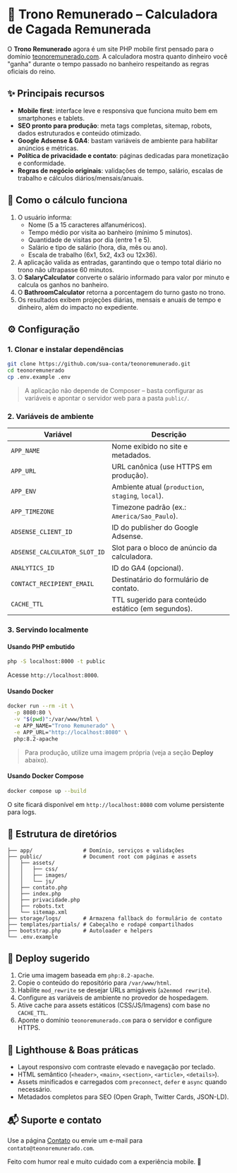 # 🚽 Trono Remunerado – Calculadora de Cagada Remunerada

O **Trono Remunerado** agora é um site PHP mobile first pensado para o domínio [teonoremunerado.com](https://teonoremunerado.com). A calculadora mostra quanto dinheiro você "ganha" durante o tempo passado no banheiro respeitando as regras oficiais do reino.

## ✨ Principais recursos

- **Mobile first**: interface leve e responsiva que funciona muito bem em smartphones e tablets.
- **SEO pronto para produção**: meta tags completas, sitemap, robots, dados estruturados e conteúdo otimizado.
- **Google Adsense & GA4**: bastam variáveis de ambiente para habilitar anúncios e métricas.
- **Política de privacidade e contato**: páginas dedicadas para monetização e conformidade.
- **Regras de negócio originais**: validações de tempo, salário, escalas de trabalho e cálculos diários/mensais/anuais.

## 🧮 Como o cálculo funciona

1. O usuário informa:
   - Nome (5 a 15 caracteres alfanuméricos).
   - Tempo médio por visita ao banheiro (mínimo 5 minutos).
   - Quantidade de visitas por dia (entre 1 e 5).
   - Salário e tipo de salário (hora, dia, mês ou ano).
   - Escala de trabalho (6x1, 5x2, 4x3 ou 12x36).
2. A aplicação valida as entradas, garantindo que o tempo total diário no trono não ultrapasse 60 minutos.
3. O **SalaryCalculator** converte o salário informado para valor por minuto e calcula os ganhos no banheiro.
4. O **BathroomCalculator** retorna a porcentagem do turno gasto no trono.
5. Os resultados exibem projeções diárias, mensais e anuais de tempo e dinheiro, além do impacto no expediente.

## ⚙️ Configuração

### 1. Clonar e instalar dependências

```bash
git clone https://github.com/sua-conta/teonoremunerado.git
cd teonoremunerado
cp .env.example .env
```

> A aplicação não depende de Composer – basta configurar as variáveis e apontar o servidor web para a pasta `public/`.

### 2. Variáveis de ambiente

| Variável | Descrição |
| --- | --- |
| `APP_NAME` | Nome exibido no site e metadados. |
| `APP_URL` | URL canônica (use HTTPS em produção). |
| `APP_ENV` | Ambiente atual (`production`, `staging`, `local`). |
| `APP_TIMEZONE` | Timezone padrão (ex.: `America/Sao_Paulo`). |
| `ADSENSE_CLIENT_ID` | ID do publisher do Google Adsense. |
| `ADSENSE_CALCULATOR_SLOT_ID` | Slot para o bloco de anúncio da calculadora. |
| `ANALYTICS_ID` | ID do GA4 (opcional). |
| `CONTACT_RECIPIENT_EMAIL` | Destinatário do formulário de contato. |
| `CACHE_TTL` | TTL sugerido para conteúdo estático (em segundos). |

### 3. Servindo localmente

#### Usando PHP embutido

```bash
php -S localhost:8000 -t public
```
Acesse `http://localhost:8000`.

#### Usando Docker

```bash
docker run --rm -it \
  -p 8080:80 \
  -v "$(pwd)":/var/www/html \
  -e APP_NAME="Trono Remunerado" \
  -e APP_URL="http://localhost:8080" \
  php:8.2-apache
```

> Para produção, utilize uma imagem própria (veja a seção **Deploy** abaixo).

#### Usando Docker Compose

```bash
docker compose up --build
```

O site ficará disponível em `http://localhost:8080` com volume persistente para logs.

## 📄 Estrutura de diretórios

```
├── app/                # Domínio, serviços e validações
├── public/             # Document root com páginas e assets
│   ├── assets/
│   │   ├── css/
│   │   ├── images/
│   │   └── js/
│   ├── contato.php
│   ├── index.php
│   ├── privacidade.php
│   ├── robots.txt
│   └── sitemap.xml
├── storage/logs/       # Armazena fallback do formulário de contato
├── templates/partials/ # Cabeçalho e rodapé compartilhados
├── bootstrap.php       # Autoloader e helpers
└── .env.example
```

## 🚀 Deploy sugerido

1. Crie uma imagem baseada em `php:8.2-apache`.
2. Copie o conteúdo do repositório para `/var/www/html`.
3. Habilite `mod_rewrite` se desejar URLs amigáveis (`a2enmod rewrite`).
4. Configure as variáveis de ambiente no provedor de hospedagem.
5. Ative cache para assets estáticos (CSS/JS/Imagens) com base no `CACHE_TTL`.
6. Aponte o domínio `teonoremunerado.com` para o servidor e configure HTTPS.

## 🧪 Lighthouse & Boas práticas

- Layout responsivo com contraste elevado e navegação por teclado.
- HTML semântico (`<header>`, `<main>`, `<section>`, `<article>`, `<details>`).
- Assets minificados e carregados com `preconnect`, `defer` e `async` quando necessário.
- Metadados completos para SEO (Open Graph, Twitter Cards, JSON-LD).

## 📬 Suporte e contato

Use a página [Contato](https://teonoremunerado.com/contato) ou envie um e-mail para `contato@teonoremunerado.com`.

Feito com humor real e muito cuidado com a experiência mobile. 💩
